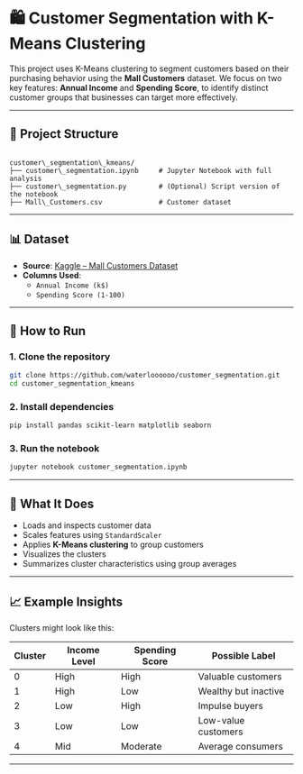 # 🛍️ Customer Segmentation with K-Means Clustering

This project uses K-Means clustering to segment customers based on their purchasing behavior using the **Mall Customers** dataset. We focus on two key features: **Annual Income** and **Spending Score**, to identify distinct customer groups that businesses can target more effectively.

---

## 📁 Project Structure

```

customer\_segmentation\_kmeans/
├── customer\_segmentation.ipynb     # Jupyter Notebook with full analysis
├── customer\_segmentation.py        # (Optional) Script version of the notebook
├── Mall\_Customers.csv              # Customer dataset

````

---

## 📊 Dataset

- **Source**: [Kaggle – Mall Customers Dataset](https://www.kaggle.com/vjchoudhary7/customer-segmentation-tutorial-in-python)
- **Columns Used**:
  - `Annual Income (k$)`
  - `Spending Score (1-100)`

---

## 🚀 How to Run

### 1. Clone the repository

```bash
git clone https://github.com/waterloooooo/customer_segmentation.git
cd customer_segmentation_kmeans
````

### 2. Install dependencies

```bash
pip install pandas scikit-learn matplotlib seaborn
```

### 3. Run the notebook

```bash
jupyter notebook customer_segmentation.ipynb
```

---

## 🤖 What It Does

* Loads and inspects customer data
* Scales features using `StandardScaler`
* Applies **K-Means clustering** to group customers
* Visualizes the clusters
* Summarizes cluster characteristics using group averages

---

## 📈 Example Insights

Clusters might look like this:

| Cluster | Income Level | Spending Score | Possible Label       |
| ------- | ------------ | -------------- | -------------------- |
| 0       | High         | High           | Valuable customers   |
| 1       | High         | Low            | Wealthy but inactive |
| 2       | Low          | High           | Impulse buyers       |
| 3       | Low          | Low            | Low-value customers  |
| 4       | Mid          | Moderate       | Average consumers    |

---

